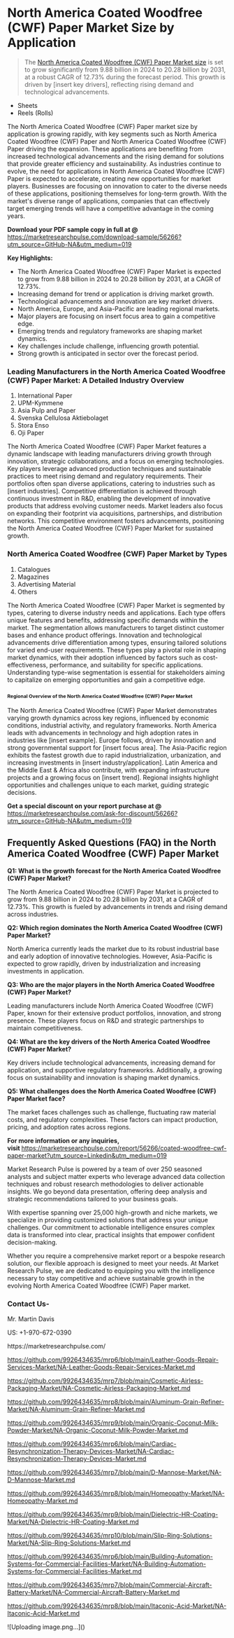<h1>North America Coated Woodfree (CWF) Paper Market&nbsp;Size by Application</h1><blockquote><p>The <a href="https://marketresearchpulse.com/download-sample/56266?utm_source=GitHub-NA&amp;utm_medium=019">North America Coated Woodfree (CWF) Paper Market size</a> is set to grow significantly from 9.88 billion in 2024 to 20.28 billion by 2031, at a robust CAGR of 12.73% during the forecast period. This growth is driven by [insert key drivers], reflecting rising demand and technological advancements.</p></blockquote><ul><li>Sheets <li> Reels (Rolls)</li></ul><p>The North America Coated Woodfree (CWF) Paper market size by application is growing rapidly, with key segments such as North America Coated Woodfree (CWF) Paper and North America Coated Woodfree (CWF) Paper driving the expansion. These applications are benefiting from increased technological advancements and the rising demand for solutions that provide greater efficiency and sustainability. As industries continue to evolve, the need for applications in North America Coated Woodfree (CWF) Paper is expected to accelerate, creating new opportunities for market players. Businesses are focusing on innovation to cater to the diverse needs of these applications, positioning themselves for long-term growth. With the market's diverse range of applications, companies that can effectively target emerging trends will have a competitive advantage in the coming years.</p><p><strong>Download your PDF sample copy in full at @ </strong><a href="https://marketresearchpulse.com/download-sample/56266?utm_source=GitHub-NA&amp;utm_medium=019">https://marketresearchpulse.com/download-sample/56266?utm_source=GitHub-NA&amp;utm_medium=019</a></p><p><strong>Key Highlights: </strong></p><ul><li>The North America Coated Woodfree (CWF) Paper Market is expected to grow from 9.88 billion in 2024 to 20.28 billion by 2031, at a CAGR of 12.73%.</li><li>Increasing demand for trend or application is driving market growth.</li><li>Technological advancements and innovation are key market drivers.</li><li>North America, Europe, and Asia-Pacific are leading regional markets.</li><li>Major players are focusing on insert focus area to gain a competitive edge.</li><li>Emerging trends and regulatory frameworks are shaping market dynamics.</li><li>Key challenges include challenge, influencing growth potential.</li><li>Strong growth is anticipated in sector over the forecast period.</li></ul><h3>Leading Manufacturers in the North America Coated Woodfree (CWF) Paper Market: A Detailed Industry Overview</h3><ol><li>International Paper</li><li>UPM-Kymmene</li><li>Asia Pulp and Paper</li><li>Svenska Cellulosa Aktiebolaget</li><li>Stora Enso</li><li>Oji Paper</li></ol><div class="flex max-w-full flex-col flex-grow"><div class="min-h-8 text-message flex w-full flex-col items-end gap-2 whitespace-normal break-words [.text-message+&amp;]:mt-5" dir="auto" data-message-author-role="assistant" data-message-id="fd8432e4-4910-450d-b182-61b7bfb0a01f" data-message-model-slug="gpt-4o"><div class="flex w-full flex-col gap-1 empty:hidden first:pt-[3px]"><div class="markdown prose w-full break-words dark:prose-invert light"><p>The North America Coated Woodfree (CWF) Paper Market features a dynamic landscape with leading manufacturers driving growth through innovation, strategic collaborations, and a focus on emerging technologies. Key players leverage advanced production techniques and sustainable practices to meet rising demand and regulatory requirements. Their portfolios often span diverse applications, catering to industries such as [insert industries]. Competitive differentiation is achieved through continuous investment in R&amp;D, enabling the development of innovative products that address evolving customer needs. Market leaders also focus on expanding their footprint via acquisitions, partnerships, and distribution networks. This competitive environment fosters advancements, positioning the North America Coated Woodfree (CWF) Paper Market for sustained growth.</p></div></div></div></div><h3>North America Coated Woodfree (CWF) Paper Market by Types</h3><ol><li>Catalogues <li> Magazines <li> Advertising Material <li> Others</li></ol><div class="flex max-w-full flex-col flex-grow"><div class="min-h-8 text-message flex w-full flex-col items-end gap-2 whitespace-normal break-words [.text-message+&amp;]:mt-5" dir="auto" data-message-author-role="assistant" data-message-id="084470be-0bb7-4664-bddf-5156b4f41249" data-message-model-slug="gpt-4o-mini"><div class="flex w-full flex-col gap-1 empty:hidden first:pt-[3px]"><div class="markdown prose w-full break-words dark:prose-invert light"><p>The North America Coated Woodfree (CWF) Paper Market is segmented by types, catering to diverse industry needs and applications. Each type offers unique features and benefits, addressing specific demands within the market. The segmentation allows manufacturers to target distinct customer bases and enhance product offerings. Innovation and technological advancements drive differentiation among types, ensuring tailored solutions for varied end-user requirements. These types play a pivotal role in shaping market dynamics, with their adoption influenced by factors such as cost-effectiveness, performance, and suitability for specific applications. Understanding type-wise segmentation is essential for stakeholders aiming to capitalize on emerging opportunities and gain a competitive edge.</p></div></div></div></div><h3><span style="font-size: 11px;">Regional Overview of the North America Coated Woodfree (CWF) Paper Market</span></h3><div class="flex max-w-full flex-col flex-grow"><div class="min-h-8 text-message flex w-full flex-col items-end gap-2 whitespace-normal break-words [.text-message+&amp;]:mt-5" dir="auto" data-message-author-role="assistant" data-message-id="e9038762-ce64-4e30-91c9-9bd413514231" data-message-model-slug="gpt-4o-mini"><div class="flex w-full flex-col gap-1 empty:hidden first:pt-[3px]"><div class="markdown prose w-full break-words dark:prose-invert light"><p>The North America Coated Woodfree (CWF) Paper Market demonstrates varying growth dynamics across key regions, influenced by economic conditions, industrial activity, and regulatory frameworks. North America leads with advancements in technology and high adoption rates in industries like [insert example]. Europe follows, driven by innovation and strong governmental support for [insert focus area]. The Asia-Pacific region exhibits the fastest growth due to rapid industrialization, urbanization, and increasing investments in [insert industry/application]. Latin America and the Middle East &amp; Africa also contribute, with expanding infrastructure projects and a growing focus on [insert trend]. Regional insights highlight opportunities and challenges unique to each market, guiding strategic decisions.</p></div></div></div></div><p><strong>Get a special discount on your report purchase at @ </strong><a href="https://marketresearchpulse.com/ask-for-discount/56266?utm_source=GitHub-NA&amp;utm_medium=019">https://marketresearchpulse.com/ask-for-discount/56266?utm_source=GitHub-NA&amp;utm_medium=019</a></p><h2>Frequently Asked Questions (FAQ) in the North America Coated Woodfree (CWF) Paper Market</h2><p><strong>Q1: What is the growth forecast for the North America Coated Woodfree (CWF) Paper Market?</strong></p><p>The North America Coated Woodfree (CWF) Paper Market is projected to grow from 9.88 billion in 2024 to 20.28 billion by 2031, at a CAGR of 12.73%. This growth is fueled by advancements in trends and rising demand across industries.</p><p><strong>Q2: Which region dominates the North America Coated Woodfree (CWF) Paper Market?</strong></p><p>North America currently leads the market due to its robust industrial base and early adoption of innovative technologies. However, Asia-Pacific is expected to grow rapidly, driven by industrialization and increasing investments in application.</p><p><strong>Q3: Who are the major players in the North America Coated Woodfree (CWF) Paper Market?</strong></p><p>Leading manufacturers include North America Coated Woodfree (CWF) Paper, known for their extensive product portfolios, innovation, and strong presence. These players focus on R&amp;D and strategic partnerships to maintain competitiveness.</p><p><strong>Q4: What are the key drivers of the North America Coated Woodfree (CWF) Paper Market?</strong></p><p>Key drivers include technological advancements, increasing demand for application, and supportive regulatory frameworks. Additionally, a growing focus on sustainability and innovation is shaping market dynamics.</p><p><strong>Q5: What challenges does the North America Coated Woodfree (CWF) Paper Market face?</strong></p><p>The market faces challenges such as challenge, fluctuating raw material costs, and regulatory complexities. These factors can impact production, pricing, and adoption rates across regions.</p><p><strong>For more information or any inquiries, visit&nbsp;</strong><a href="https://marketresearchpulse.com/report/56266/coated-woodfree-cwf-paper-market?utm_source=Linkedin&utm_medium=019">https://marketresearchpulse.com/report/56266/coated-woodfree-cwf-paper-market?utm_source=Linkedin&utm_medium=019</a></p><p>Market Research Pulse is powered by a team of over 250 seasoned analysts and subject matter experts who leverage advanced data collection techniques and robust research methodologies to deliver actionable insights. We go beyond data presentation, offering deep analysis and strategic recommendations tailored to your business goals.</p><p>With expertise spanning over 25,000 high-growth and niche markets, we specialize in providing customized solutions that address your unique challenges. Our commitment to actionable intelligence ensures complex data is transformed into clear, practical insights that empower confident decision-making.</p><p>Whether you require a comprehensive market report or a bespoke research solution, our flexible approach is designed to meet your needs. At Market Research Pulse, we are dedicated to equipping you with the intelligence necessary to stay competitive and achieve sustainable growth in the evolving North America Coated Woodfree (CWF) Paper market.</p><h3><strong>Contact Us-</strong></h3><p>Mr. Martin Davis</p><p>US: +1-970-672-0390</p><p>https://marketresearchpulse.com/</p><p><a href="https://github.com/9926434635/mrp6/blob/main/Leather-Goods-Repair-Services-Market/NA-Leather-Goods-Repair-Services-Market.md">https://github.com/9926434635/mrp6/blob/main/Leather-Goods-Repair-Services-Market/NA-Leather-Goods-Repair-Services-Market.md</a></p><p><a href="https://github.com/9926434635/mrp7/blob/main/Cosmetic-Airless-Packaging-Market/NA-Cosmetic-Airless-Packaging-Market.md">https://github.com/9926434635/mrp7/blob/main/Cosmetic-Airless-Packaging-Market/NA-Cosmetic-Airless-Packaging-Market.md</a></p><p><a href="https://github.com/9926434635/mrp8/blob/main/Aluminum-Grain-Refiner-Market/NA-Aluminum-Grain-Refiner-Market.md">https://github.com/9926434635/mrp8/blob/main/Aluminum-Grain-Refiner-Market/NA-Aluminum-Grain-Refiner-Market.md</a></p><p><a href="https://github.com/9926434635/mrp9/blob/main/Organic-Coconut-Milk-Powder-Market/NA-Organic-Coconut-Milk-Powder-Market.md">https://github.com/9926434635/mrp9/blob/main/Organic-Coconut-Milk-Powder-Market/NA-Organic-Coconut-Milk-Powder-Market.md</a></p><p><a href="https://github.com/9926434635/mrp6/blob/main/Cardiac-Resynchronization-Therapy-Devices-Market/NA-Cardiac-Resynchronization-Therapy-Devices-Market.md">https://github.com/9926434635/mrp6/blob/main/Cardiac-Resynchronization-Therapy-Devices-Market/NA-Cardiac-Resynchronization-Therapy-Devices-Market.md</a></p><p><a href="https://github.com/9926434635/mrp7/blob/main/D-Mannose-Market/NA-D-Mannose-Market.md">https://github.com/9926434635/mrp7/blob/main/D-Mannose-Market/NA-D-Mannose-Market.md</a></p><p><a href="https://github.com/9926434635/mrp8/blob/main/Homeopathy-Market/NA-Homeopathy-Market.md">https://github.com/9926434635/mrp8/blob/main/Homeopathy-Market/NA-Homeopathy-Market.md</a></p><p><a href="https://github.com/9926434635/mrp9/blob/main/Dielectric-HR-Coating-Market/NA-Dielectric-HR-Coating-Market.md">https://github.com/9926434635/mrp9/blob/main/Dielectric-HR-Coating-Market/NA-Dielectric-HR-Coating-Market.md</a></p><p><a href="https://github.com/9926434635/mrp10/blob/main/Slip-Ring-Solutions-Market/NA-Slip-Ring-Solutions-Market.md">https://github.com/9926434635/mrp10/blob/main/Slip-Ring-Solutions-Market/NA-Slip-Ring-Solutions-Market.md</a></p><p><a href="https://github.com/9926434635/mrp6/blob/main/Building-Automation-Systems-for-Commercial-Facilities-Market/NA-Building-Automation-Systems-for-Commercial-Facilities-Market.md">https://github.com/9926434635/mrp6/blob/main/Building-Automation-Systems-for-Commercial-Facilities-Market/NA-Building-Automation-Systems-for-Commercial-Facilities-Market.md</a></p><p><a href="https://github.com/9926434635/mrp7/blob/main/Commercial-Aircraft-Battery-Market/NA-Commercial-Aircraft-Battery-Market.md">https://github.com/9926434635/mrp7/blob/main/Commercial-Aircraft-Battery-Market/NA-Commercial-Aircraft-Battery-Market.md</a></p><p><a href="https://github.com/9926434635/mrp8/blob/main/Itaconic-Acid-Market/NA-Itaconic-Acid-Market.md">https://github.com/9926434635/mrp8/blob/main/Itaconic-Acid-Market/NA-Itaconic-Acid-Market.md</a></p>
![Uploading image.png…]()
